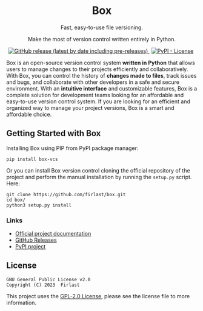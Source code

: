 <h1 align="center">Box</h1>
<p align="center">Fast, easy-to-use file versioning.</p>
<p align="center">Make the most of version control written entirely in Python.</p>

<p align="center">
    <a href="https://github.com/firlast/box/releases">
        <img alt="GitHub release (latest by date including pre-releases)" src="https://img.shields.io/github/v/release/firlast/box?include_prereleases">
    </a>
    <a href="https://github.com/firlast/box/blob/master/LICENSE" style="margin-right: 5px; margin-left: 5px">
        <img alt="PyPI - License" src="https://img.shields.io/pypi/l/box-vcs">
    </a>
</p>

Box is an open-source version control system **written in Python** that allows users to manage changes to their projects efficiently and collaboratively. With Box, you can control the history of **changes made to files**, track issues and bugs, and collaborate with other developers in a safe and secure environment. With an **intuitive interface** and customizable features, Box is a complete solution for development teams looking for an affordable and easy-to-use version control system. If you are looking for an efficient and organized way to manage your project versions, Box is a smart and affordable choice.

## Getting Started with Box

Installing Box using PIP from PyPI package manager:

```
pip install box-vcs
```

Or you can install Box version control cloning the official repository of the project and perform the manual installation by running the `setup.py` script. Here:

```
git clone https://github.com/firlast/box.git
cd box/
python3 setup.py install
```

### Links

- [Official project documentation](https://github.com/firlast/box/tree/master/docs)
- [GitHub Releases](https://github.com/firlast/box/releases)
- [PyPI project](https://pypi.org/project/box-vcs)

## License

```text
GNU General Public License v2.0
Copyright (C) 2023  Firlast
```

This project uses the [GPL-2.0 License](https://github.com/firlast/box/blob/master/LICENSE), please see the license file to more information.
